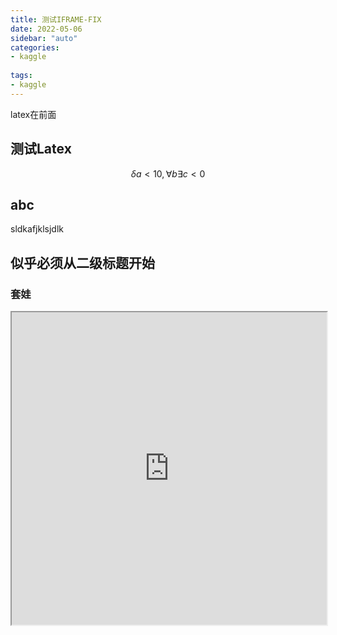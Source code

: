 ```yaml
---
title: 测试IFRAME-FIX
date: 2022-05-06
sidebar: "auto"
categories:
- kaggle
  
tags:
- kaggle
---
```




latex在前面



<!-- more -->



## 测试Latex

$$\delta a < 10, \forall b \exists c <0$$





## abc

sldkafjklsjdlk



## 似乎必须从二级标题开始

### 套娃

<iframe src="https://kuroweb.tk/MyBlog-V3/views/default/%E7%AC%AC%E4%BA%8C%E7%AF%87%E6%96%87%E7%AB%A0.html#%E6%B5%8B%E8%AF%95latex" style="width: 100%;"  height="500">


